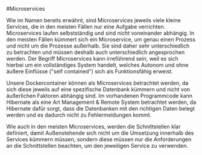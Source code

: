 #Microservices

Wie im Namen bereits erwähnt, sind Microservices jeweils viele kleine Services, die in den meisten Fällen
nur eine Aufgabe verrichten. Microservices laufen selbstständig und sind nicht voneinander abhängig.
In den meisten Fällen kümmert sich ein Microservice, um genau einen Prozess und nicht um die Prozesse außerhalb.
Sie sind daher sehr unterschiedlich zu betrachten und müssen deshalb auch unterschiedlich angesprochen werden.
Der Begriff Microservices kann irreführend sein, weil es sich hierbei um ein vollständiges System handelt,
welches Autonom und ohne äußere Einflüsse ("self contained") sich als Funktionsfähig erweist.

Unsere Dockercontainer können als Microservices betrachtet werden, da sich diese jeweils auf eine
spezifische Datenbank kümmern und nicht von äußerlichen Faktoren abhängig sind. Im vorhandenen Programmcode
kann Hibernate als eine Art Management & Remote System betrachtet werden, da Hibernate dafür sorgt, dass die
Datenbanken mit den richtigen Daten belegt werden und es dadurch nicht zu Fehlermeldungen kommt.

Wie auch in den meisten Microservices, werden die Schnittstellen klar definiert, damit Außenstehende sich nicht
um die Umsetzung innerhalb des Services kümmern müssen, sondern diese müssen nur die Anforderungen an die
Schnittstellen beachten, um den jeweiligen Service zu verwenden.
